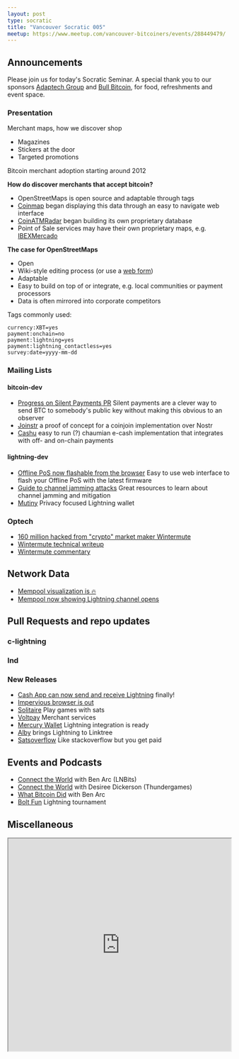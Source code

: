 ```yaml
---
layout: post
type: socratic
title: "Vancouver Socratic 005"
meetup: https://www.meetup.com/vancouver-bitcoiners/events/288449479/
---
```


## Announcements
Please join us for today's Socratic Seminar. A special thank you to our sponsors [Adaptech Group](https://adaptechgroup.com/) and [Bull Bitcoin](https://www.bullbitcoin.com/), for food, refreshments and event space.

### Presentation

Merchant maps, how we discover shop

- Magazines
- Stickers at the door
- Targeted promotions

Bitcoin merchant adoption starting around 2012

**How do discover merchants that accept bitcoin?**

- OpenStreetMaps is open source and adaptable through tags
- [Coinmap](https://coinmap.org/) began displaying this data through an easy to navigate web interface
- [CoinATMRadar](https://coinatmradar.com/) began building its own proprietary database
- Point of Sale services may have their own proprietary maps, e.g. [IBEXMercado](https://www.ibexmercado.com/ibex-pay)

**The case for OpenStreetMaps**

- Open
- Wiki-style editing process (or use a [web form](https://www.btcmap.org/add-location))
- Adaptable
- Easy to build on top of or integrate, e.g. local communities or payment processors
- Data is often mirrored into corporate competitors

Tags commonly used:

```
currency:XBT=yes
payment:onchain=no
payment:lightning=yes
payment:lightning_contactless=yes
survey:date=yyyy-mm-dd
```


### Mailing Lists

#### bitcoin-dev

- [Progress on Silent Payments PR](https://bitcoinops.org/en/topics/silent-payments/) Silent payments are a clever way to send BTC to somebody's public key without making this obvious to an observer
- [Joinstr](https://github.com/1440000bytes/joinstr) a proof of concept for a coinjoin implementation over Nostr
- [Cashu](https://github.com/callebtc/cashu) easy to run (?) chaumian e-cash implementation that integrates with off- and on-chain payments

#### lightning-dev

- [Offline PoS now flashable from the browser](https://lnbits.github.io/lnpos/installer/) Easy to use web interface to flash your Offline PoS with the latest firmware
- [Guide to channel jamming attacks](https://jamming-dev.github.io/book/) Great resources to learn about channel jamming and mitigation
- [Mutiny](https://mutinywallet.com/) Privacy focused Lightning wallet

<!-- #### dlc-dev -->


### Optech

- [160 million hacked from "crypto" market maker Wintermute](https://decrypt.co/110131/algorithmic-market-maker-wintermute-hacked-for-160m)
- [Wintermute technical writeup](https://rekt.news/wintermute-rekt-2/)
- [Wintermute commentary](https://x0f.org/@waxwing/109036049145606167)

<!-- ### Bitcoinomics -->



## Network Data

- [Mempool visualization is 🔥](https://twitter.com/mempool/status/1571846821151793152)
- [Mempool now showing Lightning channel opens](https://mempool.space/tx/036df36d0acda706e926e4156615dd8e34e444ad2ff433c3aff2e78443a003e2:1)



<!-- ## Research -->



<!-- ## InfoSec -->


## Pull Requests and repo updates

<!-- ### Bitcoin Core -->

<!-- ### rust-bitcoin -->

<!-- ### secp256k1 -->

<!-- ### secp256k1-zkp -->

<!-- ### BIPs -->

<!-- ### eclair -->

### c-lightning

### lnd


<!-- ### rust-lightning -->


<!-- ### BOLTS -->

### New Releases

- [Cash App can now send and receive Lightning](https://twitter.com/refazi/status/1567306422337273862) finally!
- [Impervious browser is out](https://twitter.com/ImperviousAi/status/1570903723433684994)
- [Solitaire](https://twitter.com/thndrgames/status/1571876855443079168) Play games with sats
- [Voltpay](https://twitter.com/voltpayapp/status/1571257726004768768) Merchant services
- [Mercury Wallet](https://twitter.com/mercury_wallet/status/1570818987008884736) Lightning integration is ready
- [Alby](https://twitter.com/getalby/status/1570103022063058944) brings Lightning to Linktree
- [Satsoverflow](https://satsoverflow.io/) Like stackoverflow but you get paid

## Events and Podcasts

<!-- ## Mining -->
- [Connect the World](https://twitter.com/ctw_podcast/status/1572261808047591426) with Ben Arc (LNBits)
- [Connect the World](https://twitter.com/ctw_podcast/status/1569709993959608320) with Desiree Dickerson (Thundergames)
- [What Bitcoin Did](https://twitter.com/whatbitcoindid/status/1570037834857185281) with Ben Arc
- [Bolt Fun](https://twitter.com/boltfun_btc/status/1572251737120964613) Lightning tournament

## Miscellaneous



<iframe
id="btcmap"
title="BTC Map"
width="100%" height="480"
allowfullscreen="true"
src="https://www.btcmap.org/map?lat=49.326912087086605&long=-122.85976409912111&lat=49.11747845930749&long=-123.3424758911133"
></iframe>
